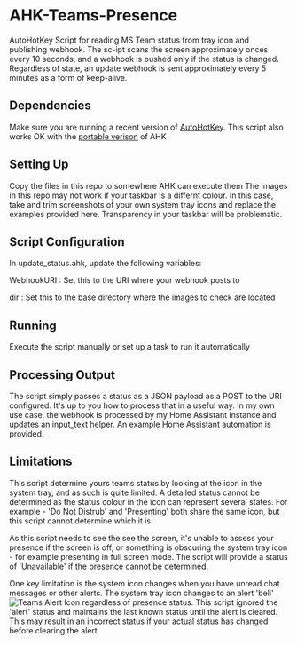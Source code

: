 # AHK-Teams-Presence
AutoHotKey Script for reading MS Team status from tray icon and publishing webhook. The sc-ipt scans the screen approximately onces every 10 seconds, and a webhook is pushed only if the status is changed. Regardless of state, an update webhook is sent approximately every 5 minutes as a form of keep-alive.

## Dependencies

Make sure you are running a recent version of [AutoHotKey](https://www.autohotkey.com/). This script also works OK with the [portable verison](https://www.portablefreeware.com/index.php?id=217) of AHK

## Setting Up
Copy the files in this repo to somewhere AHK can execute them
The images in this repo may not work if your taskbar is a differnt colour. In this case, take and trim screenshots of your own system tray icons and replace the examples provided here. Transparency in your taskbar will be problematic.

## Script Configuration
In update_status.ahk, update the following variables:

WebhookURI : Set this to the URI where your webhook posts to

dir : Set this to the base directory where the images to check are located

## Running
Execute the script manually or set up a task to run it automatically

## Processing Output
The script simply passes a status as a JSON payload as a POST to the URI configured. It's up to you how to process that in a useful way. In my own use case, the webhook is processed by my Home Assistant instance and updates an input_text helper. An example Home Assistant automation is provided.

## Limitations

This script determine yours teams status by looking at the icon in the system tray, and as such is quite limited. A detailed status cannot be determined as the status colour in the icon can represent several states. For example - 'Do Not Distrub' and 'Presenting' both share the same icon, but this script cannot determine which it is.

As this script needs to see the see the screen, it's unable to assess your presence if the screen is off, or something is obscuring the system tray icon - for example presenting in full screen mode. The script will provide a status of 'Unavailable' if the presence cannot be determined.

One key limitation is the system icon changes when you have unread chat messages or other alerts. The system tray icon changes to an alert 'bell' ![Teams Alert Icon](https://raw.githubusercontent.com/ajobbins/AHK-Teams-Presence/master/icons/alert.png)  regardless of presence status. This script ignored the 'alert' status and maintains the last known status until the alert is cleared. This may result in an incorrect status if your actual status has changed before clearing the alert.
